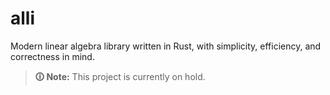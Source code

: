 # alli
Modern linear algebra library written in Rust, with simplicity, efficiency, and correctness in mind.

> **🛈 Note:** This project is currently on hold.
